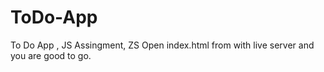 # ToDo-App
To Do App , JS Assingment, ZS
Open index.html from with live server and you are good to go.
